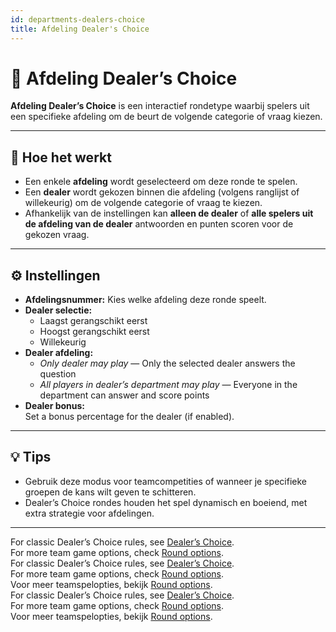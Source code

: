 ```yaml
---
id: departments-dealers-choice
title: Afdeling Dealer's Choice
---
```


# 🏢 Afdeling Dealer’s Choice

**Afdeling Dealer’s Choice** is een interactief rondetype waarbij spelers uit een specifieke afdeling om de beurt de volgende categorie of vraag kiezen.

---

## 📝 Hoe het werkt

- Een enkele **afdeling** wordt geselecteerd om deze ronde te spelen.
- Een **dealer** wordt gekozen binnen die afdeling (volgens ranglijst of willekeurig) om de volgende categorie of vraag te kiezen.
- Afhankelijk van de instellingen kan **alleen de dealer** of **alle spelers uit de afdeling van de dealer** antwoorden en punten scoren voor de gekozen vraag.

---

## ⚙️ Instellingen

- **Afdelingsnummer:** Kies welke afdeling deze ronde speelt.
- **Dealer selectie:**
  - Laagst gerangschikt eerst
  - Hoogst gerangschikt eerst
  - Willekeurig
- **Dealer afdeling:**
  - _Only dealer may play_ — Only the selected dealer answers the question
  - _All players in dealer’s department may play_ — Everyone in the department can answer and score points
- **Dealer bonus:**\
  Set a bonus percentage for the dealer (if enabled).

---

## 💡 Tips

- Gebruik deze modus voor teamcompetities of wanneer je specifieke groepen de kans wilt geven te schitteren.
- Dealer’s Choice rondes houden het spel dynamisch en boeiend, met extra strategie voor afdelingen.

---

For classic Dealer’s Choice rules, see [Dealer’s Choice](024-dealers-choice.md).\
For more team game options, check [Round options](../editor/008-round-options.md).\
For classic Dealer’s Choice rules, see [Dealer’s Choice](024-dealers-choice.md).\
For more team game options, check [Round options](../editor/008-round-options.md).\
Voor meer teamspelopties, bekijk [Round options](../editor/008-round-options.md).\
For classic Dealer’s Choice rules, see [Dealer’s Choice](024-dealers-choice.md).\
For more team game options, check [Round options](../editor/008-round-options.md).\
Voor meer teamspelopties, bekijk [Round options](../editor/008-round-options.md).

